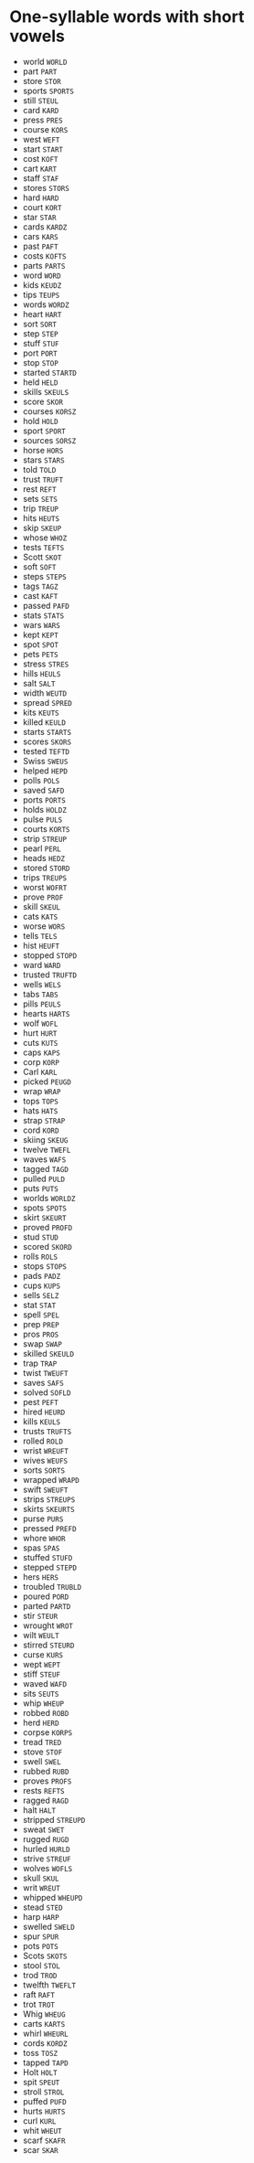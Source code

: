 # One-syllable words with short vowels

* world `WORLD`
* part `PART`
* store `STOR`
* sports `SPORTS`
* still `STEUL`
* card `KARD`
* press `PRES`
* course `KORS`
* west `WEFT`
* start `START`
* cost `KOFT`
* cart `KART`
* staff `STAF`
* stores `STORS`
* hard `HARD`
* court `KORT`
* star `STAR`
* cards `KARDZ`
* cars `KARS`
* past `PAFT`
* costs `KOFTS`
* parts `PARTS`
* word `WORD`
* kids `KEUDZ`
* tips `TEUPS`
* words `WORDZ`
* heart `HART`
* sort `SORT`
* step `STEP`
* stuff `STUF`
* port `PORT`
* stop `STOP`
* started `STARTD`
* held `HELD`
* skills `SKEULS`
* score `SKOR`
* courses `KORSZ`
* hold `HOLD`
* sport `SPORT`
* sources `SORSZ`
* horse `HORS`
* stars `STARS`
* told `TOLD`
* trust `TRUFT`
* rest `REFT`
* sets `SETS`
* trip `TREUP`
* hits `HEUTS`
* skip `SKEUP`
* whose `WHOZ`
* tests `TEFTS`
* Scott `SKOT`
* soft `SOFT`
* steps `STEPS`
* tags `TAGZ`
* cast `KAFT`
* passed `PAFD`
* stats `STATS`
* wars `WARS`
* kept `KEPT`
* spot `SPOT`
* pets `PETS`
* stress `STRES`
* hills `HEULS`
* salt `SALT`
* width `WEUTD`
* spread `SPRED`
* kits `KEUTS`
* killed `KEULD`
* starts `STARTS`
* scores `SKORS`
* tested `TEFTD`
* Swiss `SWEUS`
* helped `HEPD`
* polls `POLS`
* saved `SAFD`
* ports `PORTS`
* holds `HOLDZ`
* pulse `PULS`
* courts `KORTS`
* strip `STREUP`
* pearl `PERL`
* heads `HEDZ`
* stored `STORD`
* trips `TREUPS`
* worst `WOFRT`
* prove `PROF`
* skill `SKEUL`
* cats `KATS`
* worse `WORS`
* tells `TELS`
* hist `HEUFT`
* stopped `STOPD`
* ward `WARD`
* trusted `TRUFTD`
* wells `WELS`
* tabs `TABS`
* pills `PEULS`
* hearts `HARTS`
* wolf `WOFL`
* hurt `HURT`
* cuts `KUTS`
* caps `KAPS`
* corp `KORP`
* Carl `KARL`
* picked `PEUGD`
* wrap `WRAP`
* tops `TOPS`
* hats `HATS`
* strap `STRAP`
* cord `KORD`
* skiing `SKEUG`
* twelve `TWEFL`
* waves `WAFS`
* tagged `TAGD`
* pulled `PULD`
* puts `PUTS`
* worlds `WORLDZ`
* spots `SPOTS`
* skirt `SKEURT`
* proved `PROFD`
* stud `STUD`
* scored `SKORD`
* rolls `ROLS`
* stops `STOPS`
* pads `PADZ`
* cups `KUPS`
* sells `SELZ`
* stat `STAT`
* spell `SPEL`
* prep `PREP`
* pros `PROS`
* swap `SWAP`
* skilled `SKEULD`
* trap `TRAP`
* twist `TWEUFT`
* saves `SAFS`
* solved `SOFLD`
* pest `PEFT`
* hired `HEURD`
* kills `KEULS`
* trusts `TRUFTS`
* rolled `ROLD`
* wrist `WREUFT`
* wives `WEUFS`
* sorts `SORTS`
* wrapped `WRAPD`
* swift `SWEUFT`
* strips `STREUPS`
* skirts `SKEURTS`
* purse `PURS`
* pressed `PREFD`
* whore `WHOR`
* spas `SPAS`
* stuffed `STUFD`
* stepped `STEPD`
* hers `HERS`
* troubled `TRUBLD`
* poured `PORD`
* parted `PARTD`
* stir `STEUR`
* wrought `WROT`
* wilt `WEULT`
* stirred `STEURD`
* curse `KURS`
* wept `WEPT`
* stiff `STEUF`
* waved `WAFD`
* sits `SEUTS`
* whip `WHEUP`
* robbed `ROBD`
* herd `HERD`
* corpse `KORPS`
* tread `TRED`
* stove `STOF`
* swell `SWEL`
* rubbed `RUBD`
* proves `PROFS`
* rests `REFTS`
* ragged `RAGD`
* halt `HALT`
* stripped `STREUPD`
* sweat `SWET`
* rugged `RUGD`
* hurled `HURLD`
* strive `STREUF`
* wolves `WOFLS`
* skull `SKUL`
* writ `WREUT`
* whipped `WHEUPD`
* stead `STED`
* harp `HARP`
* swelled `SWELD`
* spur `SPUR`
* pots `POTS`
* Scots `SKOTS`
* stool `STOL`
* trod `TROD`
* twelfth `TWEFLT`
* raft `RAFT`
* trot `TROT`
* Whig `WHEUG`
* carts `KARTS`
* whirl `WHEURL`
* cords `KORDZ`
* toss `TOSZ`
* tapped `TAPD`
* Holt `HOLT`
* spit `SPEUT`
* stroll `STROL`
* puffed `PUFD`
* hurts `HURTS`
* curl `KURL`
* whit `WHEUT`
* scarf `SKAFR`
* scar `SKAR`
